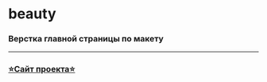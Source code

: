 # beauty
### Верстка главной страницы по макету
---
### [⭐️Сайт проекта⭐️](https://edmosha.github.io/beauty)
